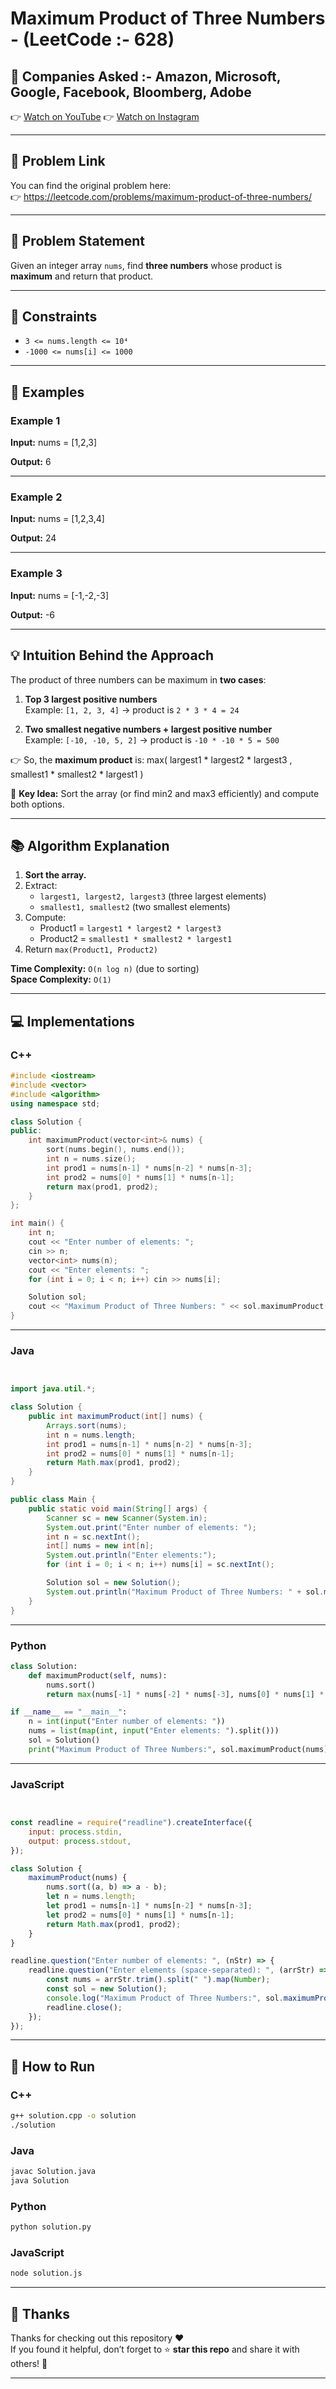 # Maximum Product of Three Numbers - (LeetCode :- 628)

## 🏢 Companies Asked :- Amazon, Microsoft, Google, Facebook, Bloomberg, Adobe  
👉 [Watch on YouTube](https://youtube.com/@codebash10010?si=_iT9ZHNks9ZaN4d5)
👉 [Watch on Instagram](https://www.instagram.com/codebash.official/)

---

## 🔗 Problem Link
You can find the original problem here:  
👉 https://leetcode.com/problems/maximum-product-of-three-numbers/

---

## 📝 Problem Statement

Given an integer array `nums`, find **three numbers** whose product is **maximum** and return that product.

---

## 📌 Constraints
- `3 <= nums.length <= 10⁴`
- `-1000 <= nums[i] <= 1000`

---

## 📌 Examples

### **Example 1**
**Input:**
nums = [1,2,3]

**Output:**
6

---

### **Example 2**
**Input:**
nums = [1,2,3,4]

**Output:**
24


---

### **Example 3**
**Input:**
nums = [-1,-2,-3]

**Output:**
-6




---

## 💡 Intuition Behind the Approach

The product of three numbers can be maximum in **two cases**:

1. **Top 3 largest positive numbers**  
   Example: `[1, 2, 3, 4]` → product is `2 * 3 * 4 = 24`

2. **Two smallest negative numbers + largest positive number**  
   Example: `[-10, -10, 5, 2]` → product is `-10 * -10 * 5 = 500`

👉 So, the **maximum product** is:
max( largest1 * largest2 * largest3 , smallest1 * smallest2 * largest1 )



🔑 **Key Idea:** Sort the array (or find min2 and max3 efficiently) and compute both options.

---

## 📚 Algorithm Explanation

1. **Sort the array.**
2. Extract:
   - `largest1, largest2, largest3` (three largest elements)
   - `smallest1, smallest2` (two smallest elements)
3. Compute:
   - Product1 = `largest1 * largest2 * largest3`
   - Product2 = `smallest1 * smallest2 * largest1`
4. Return `max(Product1, Product2)`

**Time Complexity:** `O(n log n)` (due to sorting)  
**Space Complexity:** `O(1)`

---

## 💻 Implementations

### **C++**
```cpp
#include <iostream>
#include <vector>
#include <algorithm>
using namespace std;

class Solution {
public:
    int maximumProduct(vector<int>& nums) {
        sort(nums.begin(), nums.end());
        int n = nums.size();
        int prod1 = nums[n-1] * nums[n-2] * nums[n-3];
        int prod2 = nums[0] * nums[1] * nums[n-1];
        return max(prod1, prod2);
    }
};

int main() {
    int n;
    cout << "Enter number of elements: ";
    cin >> n;
    vector<int> nums(n);
    cout << "Enter elements: ";
    for (int i = 0; i < n; i++) cin >> nums[i];

    Solution sol;
    cout << "Maximum Product of Three Numbers: " << sol.maximumProduct(nums) << endl;
}
```
---
### **Java**

```java


import java.util.*;

class Solution {
    public int maximumProduct(int[] nums) {
        Arrays.sort(nums);
        int n = nums.length;
        int prod1 = nums[n-1] * nums[n-2] * nums[n-3];
        int prod2 = nums[0] * nums[1] * nums[n-1];
        return Math.max(prod1, prod2);
    }
}

public class Main {
    public static void main(String[] args) {
        Scanner sc = new Scanner(System.in);
        System.out.print("Enter number of elements: ");
        int n = sc.nextInt();
        int[] nums = new int[n];
        System.out.println("Enter elements:");
        for (int i = 0; i < n; i++) nums[i] = sc.nextInt();

        Solution sol = new Solution();
        System.out.println("Maximum Product of Three Numbers: " + sol.maximumProduct(nums));
    }
}


```

---
### **Python**

```Python
class Solution:
    def maximumProduct(self, nums):
        nums.sort()
        return max(nums[-1] * nums[-2] * nums[-3], nums[0] * nums[1] * nums[-1])

if __name__ == "__main__":
    n = int(input("Enter number of elements: "))
    nums = list(map(int, input("Enter elements: ").split()))
    sol = Solution()
    print("Maximum Product of Three Numbers:", sol.maximumProduct(nums))


```
---

### **JavaScript**
```JavaScript


const readline = require("readline").createInterface({
    input: process.stdin,
    output: process.stdout,
});

class Solution {
    maximumProduct(nums) {
        nums.sort((a, b) => a - b);
        let n = nums.length;
        let prod1 = nums[n-1] * nums[n-2] * nums[n-3];
        let prod2 = nums[0] * nums[1] * nums[n-1];
        return Math.max(prod1, prod2);
    }
}

readline.question("Enter number of elements: ", (nStr) => {
    readline.question("Enter elements (space-separated): ", (arrStr) => {
        const nums = arrStr.trim().split(" ").map(Number);
        const sol = new Solution();
        console.log("Maximum Product of Three Numbers:", sol.maximumProduct(nums));
        readline.close();
    });
});

```
---

## 🚀 How to Run

### **C++**
```bash
g++ solution.cpp -o solution
./solution
```

### **Java**
```bash
javac Solution.java
java Solution
```

### **Python**
```bash
python solution.py
```

### **JavaScript**
```bash
node solution.js
```
---

## 🙏 Thanks
Thanks for checking out this repository ❤️  
If you found it helpful, don’t forget to ⭐ **star this repo** and share it with others! 🚀  

---
